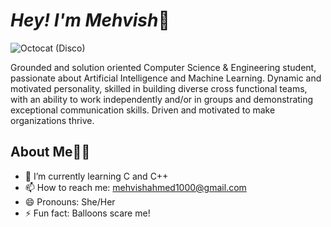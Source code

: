# *Hey! I'm Mehvish*👋

![Octocat (Disco)](https://user-images.githubusercontent.com/84987764/124358606-b48aa400-dc3e-11eb-8bce-9a14f1f6974b.gif)

Grounded and solution oriented Computer Science & Engineering student, passionate about Artificial Intelligence and Machine Learning. Dynamic and motivated personality, skilled in building diverse cross functional teams, with an ability to work independently and/or in groups and demonstrating exceptional communication skills. Driven and motivated to make organizations thrive.

## About Me👩‍🎓
- 🌱 I’m currently learning C and C++
- 📫 How to reach me: mehvishahmed1000@gmail.com
- 😄 Pronouns: She/Her
- ⚡ Fun fact: Balloons scare me!
